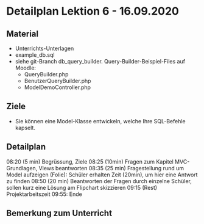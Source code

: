 Detailplan Lektion 6 - 16.09.2020
============================================

Material
--------

* Unterrichts-Unterlagen
* example_db.sql
* siehe git-Branch db_query_builder. Query-Builder-Beispiel-Files auf Moodle:
  * QueryBuilder.php
  * BenutzerQueryBuilder.php
  * ModelDemoController.php

Ziele
-----

* Sie können eine Model-Klasse entwickeln, welche Ihre SQL-Befehle kapselt.


Detailplan
----------

08:20 (5 min) Begrüssung, Ziele
08:25 (10min) Fragen zum Kapitel MVC-Grundlagen, Views beantworten
08:35 (25 min) Fragestellung rund um Model aufzeigen (Folie): Schüler erhalten Zeit (20min), um hier eine Antwort zu finden
08:50 (20 min) Beantworten der Fragen durch einzelne Schüler, sollen kurz eine Lösung am Flipchart skizzieren
09:15 (Rest) Projektarbeitszeit
09:55: Ende

Bemerkung zum Unterricht
------------------------
